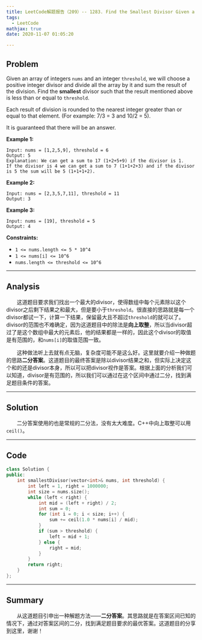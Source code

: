 ```yaml
---
title: LeetCode解题报告（209）-- 1283. Find the Smallest Divisor Given a Threshold
tags:
  - LeetCode
mathjax: true
date: 2020-11-07 01:05:20

---
```


## Problem

Given an array of integers `nums` and an integer `threshold`, we will choose a positive integer divisor and divide all the array by it and sum the result of the division. Find the **smallest** divisor such that the result mentioned above is less than or equal to `threshold`.

Each result of division is rounded to the nearest integer greater than or equal to that element. (For example: 7/3 = 3 and 10/2 = 5).

It is guaranteed that there will be an answer.

<!-- more -->

**Example 1:**

```
Input: nums = [1,2,5,9], threshold = 6
Output: 5
Explanation: We can get a sum to 17 (1+2+5+9) if the divisor is 1. 
If the divisor is 4 we can get a sum to 7 (1+1+2+3) and if the divisor is 5 the sum will be 5 (1+1+1+2). 
```

**Example 2:**

```
Input: nums = [2,3,5,7,11], threshold = 11
Output: 3
```

**Example 3:**

```
Input: nums = [19], threshold = 5
Output: 4
```

**Constraints:**

- `1 <= nums.length <= 5 * 10^4`
- `1 <= nums[i] <= 10^6`
- `nums.length <= threshold <= 10^6`

------

## Analysis

&emsp;&emsp;这道题目要求我们找出一个最大的divisor，使得数组中每个元素除以这个divisor之后剩下结果之和最大，但是要小于`threshold`。很直接的思路就是每一个divisor都试一下，计算一下结果，保留最大且不超过`threshold`的就可以了。divisor的范围也不难确定，因为这道题目中的除法是**向上取整**，所以当divisor超过了是这个数组中最大的元素后，他的结果都是一样的，因此这个divisor的取值是有范围的，和`nums[i]`的取值范围一致。

&emsp;&emsp;这种做法听上去就有点无脑，复杂度可能不是这么好。这里就要介绍一种做题的思路**二分答案**。这道题目的最终答案是除以divisor结果之和，但实际上决定这个和的还是divisor本身，所以可以把divisor视作是答案。根据上面的分析我们可以知道，divisor是有范围的，所以我们可以通过在这个区间中通过二分，找到满足题目条件的答案。

------

## Solution

&emsp;&emsp;二分答案使用的也是常规的二分法，没有太大难度。C++中向上取整可以用`ceil()`。

------

## Code

```c++
class Solution {
public:
    int smallestDivisor(vector<int>& nums, int threshold) {
        int left = 1, right = 1000000;
        int size = nums.size();
        while (left < right) {
            int mid = (left + right) / 2;
            int sum = 0;
            for (int i = 0; i < size; i++) {
                sum += ceil(1.0 * nums[i] / mid);
            }
            if (sum > threshold) {
                left = mid + 1;
            } else {
                right = mid;
            }
        }
        return right;
    }
};
```

------

## Summary

&emsp;&emsp;从这道题目引申出一种解题方法——**二分答案**。其思路就是在答案区间已知的情况下，通过对答案区间的二分，找到满足题目要求的最优答案。这道题目的分享到这里，谢谢！
